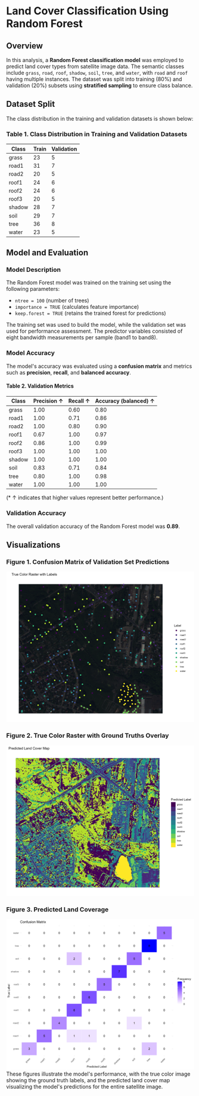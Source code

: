 # Land Cover Classification Using Random Forest

## Overview

In this analysis, a **Random Forest classification model** was employed to predict land cover types from satellite image data. The semantic classes include `grass`, `road`, `roof`, `shadow`, `soil`, `tree`, and `water`, with `road` and `roof` having multiple instances. The dataset was split into training (80%) and validation (20%) subsets using **stratified sampling** to ensure class balance.

## Dataset Split

The class distribution in the training and validation datasets is shown below:

### Table 1. Class Distribution in Training and Validation Datasets

| Class      | Train | Validation |
|------------|-------|------------|
| grass      | 23    | 5          |
| road1      | 31    | 7          |
| road2      | 20    | 5          |
| roof1      | 24    | 6          |
| roof2      | 24    | 6          |
| roof3      | 20    | 5          |
| shadow     | 28    | 7          |
| soil       | 29    | 7          |
| tree       | 36    | 8          |
| water      | 23    | 5          |

## Model and Evaluation

### Model Description

The Random Forest model was trained on the training set using the following parameters:

- `ntree = 100` (number of trees)
- `importance = TRUE` (calculates feature importance)
- `keep.forest = TRUE` (retains the trained forest for predictions)

The training set was used to build the model, while the validation set was used for performance assessment. The predictor variables consisted of eight bandwidth measurements per sample (band1 to band8).

### Model Accuracy

The model's accuracy was evaluated using a **confusion matrix** and metrics such as **precision**, **recall**, and **balanced accuracy**.

#### Table 2. Validation Metrics

| Class   | Precision ↑ | Recall ↑ | Accuracy (balanced) ↑ |
|---------|-------------|----------|-----------------------|
| grass   | 1.00        | 0.60     | 0.80                  |
| road1   | 1.00        | 0.71     | 0.86                  |
| road2   | 1.00        | 0.80     | 0.90                  |
| roof1   | 0.67        | 1.00     | 0.97                  |
| roof2   | 0.86        | 1.00     | 0.99                  |
| roof3   | 1.00        | 1.00     | 1.00                  |
| shadow  | 1.00        | 1.00     | 1.00                  |
| soil    | 0.83        | 0.71     | 0.84                  |
| tree    | 0.80        | 1.00     | 0.98                  |
| water   | 1.00        | 1.00     | 1.00                  |

(* ↑ indicates that higher values represent better performance.)

### Validation Accuracy

The overall validation accuracy of the Random Forest model was **0.89**.

## Visualizations

### Figure 1. Confusion Matrix of Validation Set Predictions
![Figure 1](p1.jpeg)
### Figure 2. True Color Raster with Ground Truths Overlay
![Figure 2](p2.jpeg)
### Figure 3. Predicted Land Coverage
![Figure 3](p3.jpeg)
These figures illustrate the model's performance, with the true color image showing the ground truth labels, and the predicted land cover map visualizing the model's predictions for the entire satellite image.
